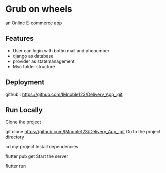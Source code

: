 # Grub on wheels
an Online E-commerce app

## Features
- User can login with bothn mail and phonumber
- django as database
- provider as statemanagement
- Mvc folder structure
## Deployment
github : https://github.com/IMnoble123/Delivery_App_.git

## Run Locally
Clone the project

  git clone https://github.com/IMnoble123/Delivery_App_.git
Go to the project directory

  cd my-project
Install dependencies

  flutter pub get
Start the server

 flutter run
